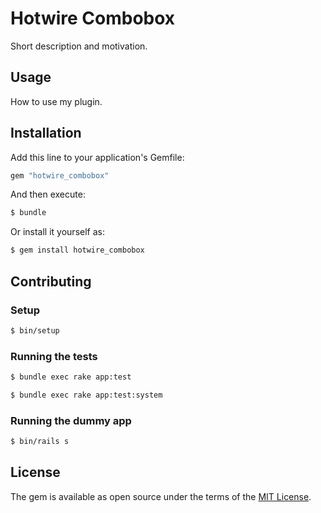 # Hotwire Combobox
Short description and motivation.

## Usage
How to use my plugin.

## Installation
Add this line to your application's Gemfile:

```ruby
gem "hotwire_combobox"
```

And then execute:
```bash
$ bundle
```

Or install it yourself as:
```bash
$ gem install hotwire_combobox
```

## Contributing

### Setup
```bash
$ bin/setup
```

### Running the tests
```bash
$ bundle exec rake app:test
```

```bash
$ bundle exec rake app:test:system
```

### Running the dummy app
```bash
$ bin/rails s
```

## License
The gem is available as open source under the terms of the [MIT License](https://opensource.org/licenses/MIT).
